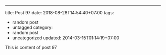 ---
title: Post 97
date: 2018-08-28T14:54:40+07:00
tags:
  - random post
  - untagged
category:
  - random post
  - uncategorized
updated: 2014-03-15T01:14:19+07:00

This is content of post 97
